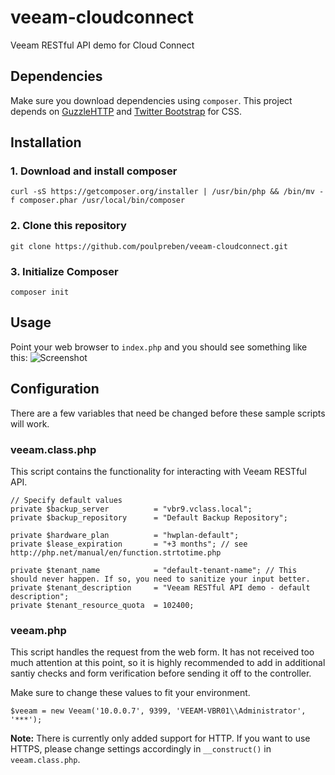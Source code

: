 veeam-cloudconnect
==================

Veeam RESTful API demo for Cloud Connect

## Dependencies
Make sure you download dependencies using `composer`. This project depends on [GuzzleHTTP](https://github.com/guzzle/guzzle) and [Twitter Bootstrap](http://getbootstrap.com/) for CSS.

## Installation
### 1. Download and install composer
    curl -sS https://getcomposer.org/installer | /usr/bin/php && /bin/mv -f composer.phar /usr/local/bin/composer

### 2. Clone this repository
    git clone https://github.com/poulpreben/veeam-cloudconnect.git

### 3. Initialize Composer
    composer init

## Usage
Point your web browser to `index.php` and you should see something like this:
![Screenshot](http://i.imgur.com/tcZqcwp.png "Screenshot")

## Configuration
There are a few variables that need be changed before these sample scripts will work.
### veeam.class.php
This script contains the functionality for interacting with Veeam RESTful API.

    // Specify default values
    private $backup_server          = "vbr9.vclass.local";
    private $backup_repository      = "Default Backup Repository";
  
    private $hardware_plan          = "hwplan-default";
    private $lease_expiration       = "+3 months"; // see http://php.net/manual/en/function.strtotime.php
  
    private $tenant_name            = "default-tenant-name"; // This should never happen. If so, you need to sanitize your input better.
    private $tenant_description     = "Veeam RESTful API demo - default description";
    private $tenant_resource_quota  = 102400;

### veeam.php
This script handles the request from the web form. It has not received too much attention at this point, so it is highly recommended to add in additional santiy checks and form verification before sending it off to the controller.

Make sure to change these values to fit your environment.

    $veeam = new Veeam('10.0.0.7', 9399, 'VEEAM-VBR01\\Administrator', '***');

**Note:** There is currently only added support for HTTP. If you want to use HTTPS, please change settings accordingly in `__construct()` in `veeam.class.php`.
